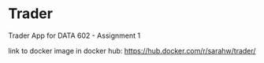 # Trader
Trader App for DATA 602 - Assignment 1

link to docker image in docker hub:
https://hub.docker.com/r/sarahw/trader/
